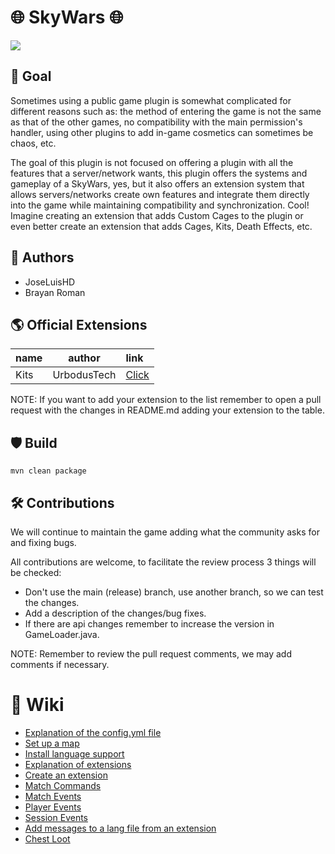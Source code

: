 # 🌐 SkyWars 🌐
<img src="https://i.imgur.com/qePJvtU.png">

## 🧪 Goal
Sometimes using a public game plugin is somewhat complicated for different reasons such as: the method of entering the game is not the same as that of the other games, no compatibility with the main permission's handler, using other plugins to add in-game cosmetics can sometimes be chaos, etc.</br>

The goal of this plugin is not focused on offering a plugin with all the features that a server/network wants, this plugin offers the systems and gameplay of a SkyWars, yes, but it also offers an extension system that allows servers/networks create own features and integrate them directly into the game while maintaining compatibility and synchronization. Cool! Imagine creating an extension that adds Custom Cages to the plugin or even better create an extension that adds Cages, Kits, Death Effects, etc.

## 👥 Authors
- JoseLuisHD
- Brayan Roman

## 🌎 Official Extensions
| name |   author    | link                                                                                          |
|:-----|:-----------:|:----------------------------------------------------------------------------------------------|
| Kits | UrbodusTech | <a href="https://github.com/UrbodusTech/SkyWars/tree/release/example/KitsExtension">Click</a> |

NOTE: If you want to add your extension to the list remember to open a pull request with the changes in README.md adding your extension to the table.

## 🛡 Build
```
mvn clean package
```

## 🛠 Contributions
We will continue to maintain the game adding what the community asks for and fixing bugs. <br>

All contributions are welcome, to facilitate the review process 3 things will be checked:<br>
- Don't use the main (release) branch, use another branch, so we can test the changes.
- Add a description of the changes/bug fixes.
- If there are api changes remember to increase the version in GameLoader.java.

NOTE: Remember to review the pull request comments, we may add comments if necessary.

# 🏹 Wiki
- <a href="https://github.com/UrbodusTech/SkyWars/blob/release/docs/config_file.md">Explanation of the config.yml file</a>
- <a href="https://github.com/UrbodusTech/SkyWars/blob/release/docs/setup_map.md">Set up a map</a>
- <a href="https://github.com/UrbodusTech/SkyWars/blob/release/docs/install_lang_file.md">Install language support</a>
- <a href="https://github.com/UrbodusTech/SkyWars/blob/release/docs/extensions.md">Explanation of extensions</a>
- <a href="https://github.com/UrbodusTech/SkyWars/blob/release/docs/setup_extension.md">Create an extension</a>
- <a href="https://github.com/UrbodusTech/SkyWars/blob/release/docs/match_commands.md">Match Commands<a href="">
- <a href="https://github.com/UrbodusTech/SkyWars/blob/release/docs/match_events.md">Match Events</a>
- <a href="https://github.com/UrbodusTech/SkyWars/blob/release/docs/player_events.md">Player Events</a>
- <a href="https://github.com/UrbodusTech/SkyWars/blob/release/docs/session_events.md">Session Events</a>
- <a href="https://github.com/UrbodusTech/SkyWars/blob/release/docs/message_lang.md">Add messages to a lang file from an extension</a>
- <a href="https://github.com/UrbodusTech/SkyWars/blob/release/docs/chest_loot.md">Chest Loot</a>
